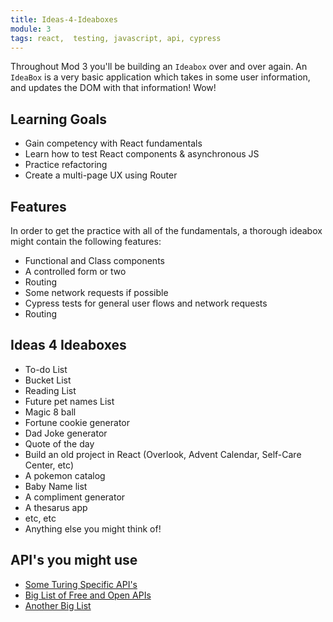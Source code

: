 ```yaml
---
title: Ideas-4-Ideaboxes
module: 3
tags: react,  testing, javascript, api, cypress
---
```


Throughout Mod 3 you'll be building an `Ideabox` over and over again. An `IdeaBox` is a very basic application which takes in some user information, and updates the DOM with that information! Wow! 

## Learning Goals

* Gain competency with React fundamentals
* Learn how to test React components & asynchronous JS
* Practice refactoring
* Create a multi-page UX using Router

## Features
In order to get the practice with all of the fundamentals, a thorough ideabox might contain the following features:

- Functional and Class components
- A controlled form or two
- Routing
- Some network requests if possible 
- Cypress tests for general user flows and network requests
- Routing


## Ideas 4 Ideaboxes
- To-do List
- Bucket List
- Reading List
- Future pet names List
- Magic 8 ball
- Fortune cookie generator
- Dad Joke generator
- Quote of the day
- Build an old project in React (Overlook, Advent Calendar, Self-Care Center, etc)
- A pokemon catalog
- Baby Name list
- A compliment generator
- A thesarus app
- etc, etc
- Anything else you might think of!

## API's you might use
- [Some Turing Specific API's](https://github.com/turingschool-examples/react-practice-servers)
- [Big List of Free and Open APIs](https://mixedanalytics.com/blog/list-actually-free-open-no-auth-needed-apis/)
- [Another Big List](https://github.com/public-apis/public-apis)


